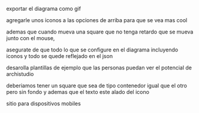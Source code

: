 exportar el diagrama como gif

agregarle unos iconos a las opciones de arriba para que se vea mas cool

ademas que cuando mueva una square que no tenga retardo que se mueva junto con el mouse, 

asegurate de que todo lo que se configure en el diagrama incluyendo iconos y todo se quede reflejado en el json 

desarolla plantillas de ejemplo que las personas puedan ver el potencial de archistudio

deberiamos tener un square que sea de tipo contenedor igual que el otro pero sin fondo y ademas que el texto este alado del icono

sitio para dispositivos mobiles